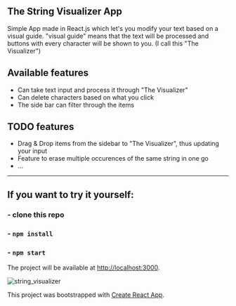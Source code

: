 ## The String Visualizer App
Simple App made in React.js which let's you modify your text based on a visual guide.
"visual guide" means that the text will be processed and buttons with every character will be shown to you. (I call this "The Visualizer")
## Available features
- Can take text input and process it through "The Visualizer"
- Can delete characters based on what you click
- The side bar can filter through the items
## TODO features
- Drag & Drop items from the sidebar to "The Visualizer", thus updating your input
- Feature to erase multiple occurences of the same string in one go
- ...
---
## If you want to try it yourself:
### - clone this repo
### - `npm install`
### - `npm start`
The project will be available at [http://localhost:3000](http://localhost:3000).

![string_visualizer](https://user-images.githubusercontent.com/28822224/68335180-a80a1d00-00e4-11ea-8e55-ced99ba18f09.PNG)

This project was bootstrapped with [Create React App](https://github.com/facebook/create-react-app).